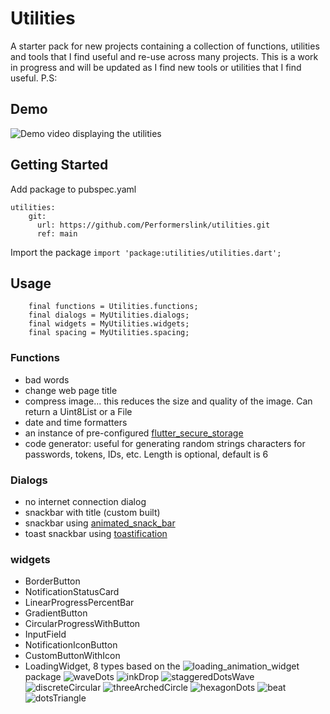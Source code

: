 # Utilities
A starter pack for new projects containing a collection of functions, utilities and tools that I find useful and re-use across many projects. This is a work in progress and will be updated as I find new tools or utilities that I find useful.
P.S: 

## Demo
![Demo video displaying the utilities](https://cloud.appwrite.io/v1/storage/buckets/665110730038befbd5f5/files/665110940013e5b4826f/view?project=658ef43bce600d3e35ee&mode=admin)

## Getting Started

Add package to pubspec.yaml
```
utilities:
    git:
      url: https://github.com/Performerslink/utilities.git
      ref: main
```

Import the package
```import 'package:utilities/utilities.dart';```

## Usage
```
    final functions = Utilities.functions;
    final dialogs = MyUtilities.dialogs;
    final widgets = MyUtilities.widgets;
    final spacing = MyUtilities.spacing;
```

### Functions
* bad words
* change web page title
* compress  image... this reduces the size and quality of the image. Can return a Uint8List or a File
* date and time formatters
* an instance of pre-configured [flutter_secure_storage]((https://pub.dev/packages/flutter_secure_storage))
* code generator: useful for generating random strings characters for passwords, tokens, IDs, etc. Length is optional, default is 6


### Dialogs
* no internet connection dialog
* snackbar with title (custom built)
* snackbar using [animated_snack_bar](https://pub.dev/packages/animated_snackbar)
* toast snackbar using [toastification](https://pub.dev/packages/toastification)

### widgets
* BorderButton
* NotificationStatusCard
* LinearProgressPercentBar
* GradientButton
* CircularProgressWithButton
* InputField
* NotificationIconButton
* CustomButtonWithIcon
* LoadingWidget, 8 types based on the 
![loading_animation_widget](https://pub.dev/packages/loading_animation_widget) package
![waveDots](https://raw.githubusercontent.com/watery-desert/assets/main/loading_animation_widget/waveDots.gif)
![inkDrop](https://raw.githubusercontent.com/watery-desert/assets/main/loading_animation_widget/inkDrop.gif)
![staggeredDotsWave](https://raw.githubusercontent.com/watery-desert/assets/main/loading_animation_widget/staggeredDotsWave.gif)
![discreteCircular](https://raw.githubusercontent.com/watery-desert/assets/main/loading_animation_widget/discreteCircular.gif)
![threeArchedCircle](https://raw.githubusercontent.com/watery-desert/assets/main/loading_animation_widget/threeArchedCircle.gif)
![hexagonDots](https://raw.githubusercontent.com/watery-desert/assets/main/loading_animation_widget/hexagonDots.gif)
![beat](https://raw.githubusercontent.com/watery-desert/assets/main/loading_animation_widget/beat.gif)
![dotsTriangle](https://raw.githubusercontent.com/watery-desert/assets/main/loading_animation_widget/dotsTriangle.gif)